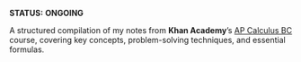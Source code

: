 **STATUS:** __ONGOING__

A structured compilation of my notes from **Khan Academy**’s [AP Calculus BC](https://www.khanacademy.org/math/ap-calculus-bc) course, covering key concepts, problem-solving techniques, and essential formulas.
